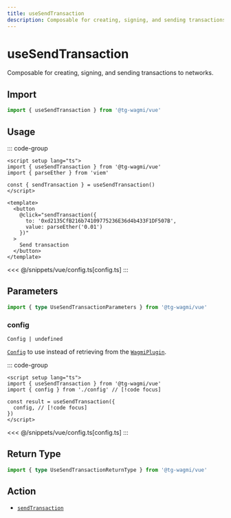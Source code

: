 ```yaml
---
title: useSendTransaction
description: Composable for creating, signing, and sending transactions to networks.
---
```


<script setup>
const packageName = '@tg-wagmi/vue'
const actionName = 'sendTransaction'
const typeName = 'SendTransaction'
const mutate = 'sendTransaction'
const TData = 'SendTransactionData'
const TError = 'SendTransactionErrorType'
const TVariables = 'SendTransactionVariables'
</script>

# useSendTransaction

Composable for creating, signing, and sending transactions to networks.

## Import

```ts
import { useSendTransaction } from '@tg-wagmi/vue'
```

## Usage

::: code-group
```vue [index.vue]
<script setup lang="ts">
import { useSendTransaction } from '@tg-wagmi/vue'
import { parseEther } from 'viem'

const { sendTransaction } = useSendTransaction()
</script>

<template>
  <button
    @click="sendTransaction({
      to: '0xd2135CfB216b74109775236E36d4b433F1DF507B',
      value: parseEther('0.01')
    })"
  >
    Send transaction
  </button>
</template>
```
<<< @/snippets/vue/config.ts[config.ts]
:::

## Parameters

```ts
import { type UseSendTransactionParameters } from '@tg-wagmi/vue'
```

### config

`Config | undefined`

[`Config`](/vue/api/createConfig#config) to use instead of retrieving from the [`WagmiPlugin`](/vue/api/WagmiPlugin).

::: code-group
```vue [index.vue]
<script setup lang="ts">
import { useSendTransaction } from '@tg-wagmi/vue'
import { config } from './config' // [!code focus]

const result = useSendTransaction({
  config, // [!code focus]
})
</script>
```
<<< @/snippets/vue/config.ts[config.ts]
:::

<!--@include: @shared/mutation-options.md-->

## Return Type

```ts
import { type UseSendTransactionReturnType } from '@tg-wagmi/vue'
```

<!--@include: @shared/mutation-result.md-->

<!--@include: @shared/mutation-imports.md-->

## Action

- [`sendTransaction`](/core/api/actions/sendTransaction)
